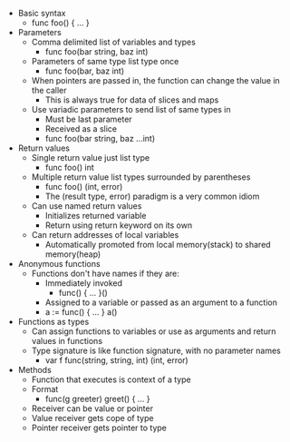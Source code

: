 * Basic syntax
  * func foo() {
    ...
    }
* Parameters
  * Comma delimited list of variables and types
    * func foo(bar string, baz int)
  * Parameters of same type list type once
    * func foo(bar, baz int)
  * When pointers are passed in, the function can change the value in the caller
    * This is always true for data of slices and maps
  * Use variadic parameters to send list of same types in
    * Must be last parameter
    * Received as a slice
    * func foo(bar string, baz ...int)
* Return values
  * Single return value just list type
    * func foo() int
  * Multiple return value list types surrounded by parentheses
    * func foo() (int, error)
    * The (result type, error) paradigm is a very common idiom
  * Can use named return values
    * Initializes returned variable
    * Return using return keyword on its own
  * Can return addresses of local variables
    * Automatically promoted from local memory(stack) to shared memory(heap)
* Anonymous functions
  * Functions don't have names if they are:
    * Immediately invoked
      * func() {
        ...
        }()
    * Assigned to a variable or passed as an argument to a function
    * a := func() {
      ...
      }
      a()
* Functions as types
  * Can assign functions to variables or use as arguments and return values in functions
  * Type signature is like function signature, with no parameter names
    * var f func(string, string, int) (int, error)
* Methods
  * Function that executes is context of a type
  * Format
    * func(g greeter) greet() {
      ...
      }
   * Receiver can be value or pointer
    * Value receiver gets cope of type
    * Pointer receiver gets pointer to type
